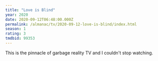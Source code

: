 ```yaml
---
title: "Love is Blind"
year: 2020
date: 2020-09-12T06:48:00.000Z
permalink: /almanac/tv/2020-09-12-love-is-blind/index.html
season: 1
rating: 3
tmdbid: 99353
---
```


This is the pinnacle of garbage reality TV and I couldn't stop watching.